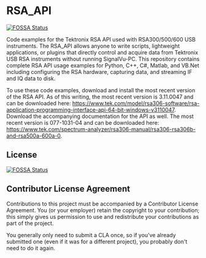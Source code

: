 # RSA_API
[![FOSSA Status](https://app.fossa.io/api/projects/git%2Bgithub.com%2Ftektronixofficial%2FRSA_API.svg?type=shield)](https://app.fossa.io/projects/git%2Bgithub.com%2Ftektronixofficial%2FRSA_API?ref=badge_shield)

Code examples for the Tektronix RSA API used with RSA300/500/600 USB instruments. The RSA_API allows anyone to write scripts, lightweight applications, or plugins that directly control and acquire data from Tektronix USB RSA instruments without running SignalVu-PC. This repository contains complete RSA API usage examples for Python, C++, C#, Matlab, and VB.Net including configuring the RSA hardware, capturing data, and streaming IF and IQ data to disk.

To use these code examples, download and install the most recent version of the RSA API. As of this writing, the most recent version is 3.11.0047 and can be downloaded here: https://www.tek.com/model/rsa306-software/rsa-application-programming-interface-api-64-bit-windows-v3110047. Download the accompanying documentation for the API as well. The most recent version is 077-1031-04 and can be downloaded here: https://www.tek.com/spectrum-analyzer/rsa306-manual/rsa306-rsa306b-and-rsa500a-600a-0.


## License
[![FOSSA Status](https://app.fossa.io/api/projects/git%2Bgithub.com%2Ftektronixofficial%2FRSA_API.svg?type=large)](https://app.fossa.io/projects/git%2Bgithub.com%2Ftektronixofficial%2FRSA_API?ref=badge_large)

## Contributor License Agreement

Contributions to this project must be accompanied by a Contributor License Agreement. You (or your employer) retain the copyright to your contribution; this simply gives us permission to use and redistribute your contributions as part of the project.

You generally only need to submit a CLA once, so if you've already submitted one (even if it was for a different project), you probably don't need to do it again.

